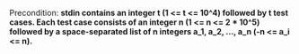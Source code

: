 Precondition: **stdin contains an integer t (1 <= t <= 10^4) followed by t test cases. Each test case consists of an integer n (1 <= n <= 2 * 10^5) followed by a space-separated list of n integers a_1, a_2, ..., a_n (-n <= a_i <= n).**